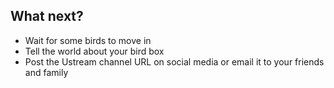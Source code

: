 ## What next?

- Wait for some birds to move in
- Tell the world about your bird box
- Post the Ustream channel URL on social media or email it to your friends and family

